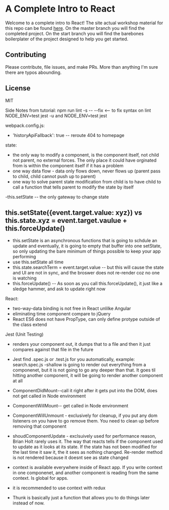 # A Complete Intro to React

Welcome to a complete intro to React! The site actual workshop material for this repo can be found [here][gh-page]. On the master branch you will find the completed project. On the start branch you will find the barebones boilerplater of the project designed to help you get started.

## Contributing

Please contribute, file issues, and make PRs. More than anything I'm sure there are typos abounding.

## License

MIT

[gh-page]: http://btholt.github.io/complete-intro-to-react/

Side Notes from tutorial:
npm run lint -s -- --fix <-- to fix syntax on lint
NODE_ENV=test jest -u and NODE_ENV=test jest

webpack.config.js:
- 'historyApiFallback': true -- reroute 404 to homepage

state:
- the only way to modify a component, is the component itself, not child not parent, no external forces. The only place it could have orginated from is within the component itself if it has a problem
- one way data flow - data only flows down, never flows up (parent pass to child, child cannot push up to parent)
- one way to solve parent state modification from child is to have child to call a function that tells parent to modify the state by itself

-this.setState -- the only gateway to change state

## this.setState({event.target.value: xyz}) vs this.state.xyz = event.target.vaulue + this.forceUpdate()
- this.setState is an asynchronous functions that is going to schdule an update and eventually, it is going to empty that buffer into one setState, so only updating the bare minimum of things possible to keep your app performing
- use this.setState all time
- this.state.searchTerm = event.target.value -- but this will cause the state and UI are not in sync, and the broswer does not re-render coz no one is watching
- this.forceUpdate() -- As soon as you call this.forceUpdate(), it just like a sledge hammer, and ask to update right now

React: 
- two-way-data binding is not free in React unlilke Angular
- eliminating time component compare to jQuery
- React ES6 does not have PropType, can only define protype outside of the class extend

Jest (Unit Testing)
- renders your component out, it dumps that to a file and then it just compares against that file in the future
- Jest find .spec.js or .test.js for you automatically, example: search.spec.js
-shallow is going to render out everything from a componenet, but it is not going to go any deeper than that. It goes til hitting another component, it will be going to render another component at all


- ComponentDidMount--call it right after it gets put into the DOM, does not get called in Node environment
- ComponentWillMount-- get called in Node environment
- ComponentWillUnmount - exclusively for cleanup, if you put any dom listeners on you have to go remove them. You need to clean up before removing that component
- shoudComponentUpdate - exclsuively used for performance reason, Brian Holt rarely uses it. The way that reacts tells if the component used to update as it looks at its state. If the state has not been modified for the last time it saw it, the it sees as nothing changed. Re-render method is not rendered because it doesnt see as state changed

- context is available everywhere inside of React app. If you write context in one componenet, and another component is reading from the same context. Is global for apps.
- it is recommended to use context with redux
- Thunk is basically just a function that allows you to do things later instead of now.
